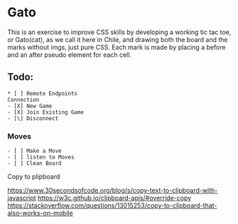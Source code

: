 # Gato

This is an exercise to improve CSS skills by developing a working tic tac toe, or Gato(cat), as we call it here in Chile, and drawing both the board and the marks without imgs, just pure CSS.
Each mark is made by placing a before and an after pseudo element for each cell.


## Todo:
    * [ ] Remote Endpoints
    Connection
    - [X] New Game 
    - [X] Join Existing Game 
    - [\] Disconnect
### Moves
    - [ ] Make a Move 
    - [ ] listen to Moves
    - [ ] Clean Board

Copy to plipboard

https://www.30secondsofcode.org/blog/s/copy-text-to-clipboard-with-javascript
https://w3c.github.io/clipboard-apis/#override-copy
https://stackoverflow.com/questions/13015253/copy-to-clipboard-that-also-works-on-mobile
